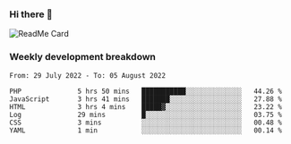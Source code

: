 ### Hi there 👋

<!--
**itzcy/itzcy** is a ✨ _special_ ✨ repository because its `README.md` (this file) appears on your GitHub profile.

Here are some ideas to get you started:

- 🔭 I’m currently working on ...
- 🌱 I’m currently learning ...
- 👯 I’m looking to collaborate on ...
- 🤔 I’m looking for help with ...
- 💬 Ask me about ...
- 📫 How to reach me: ...
- 😄 Pronouns: ...
- ⚡ Fun fact: ...
-->
![ReadMe Card](https://github-readme-stats.vercel.app/api?username=itzcy&show_icons=true&title_color=2d3198&icon_color=797cb8&text_color=24292e&bg_color=f6f8fa)

### Weekly development breakdown
<!--START_SECTION:waka-->

```text
From: 29 July 2022 - To: 05 August 2022

PHP              5 hrs 50 mins   ███████████░░░░░░░░░░░░░░   44.26 %
JavaScript       3 hrs 41 mins   ███████░░░░░░░░░░░░░░░░░░   27.88 %
HTML             3 hrs 4 mins    █████▓░░░░░░░░░░░░░░░░░░░   23.22 %
Log              29 mins         █░░░░░░░░░░░░░░░░░░░░░░░░   03.75 %
CSS              3 mins          ░░░░░░░░░░░░░░░░░░░░░░░░░   00.48 %
YAML             1 min           ░░░░░░░░░░░░░░░░░░░░░░░░░   00.14 %
```

<!--END_SECTION:waka-->

